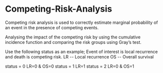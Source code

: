 # Competing-Risk-Analysis

Competing risk analysis is used to correctly estimate marginal probability of an event in the presence of competing events.

Analysing the impact of the competing risk by using the cumulative incidence function and comparing the risk groups using Gray’s test.



Use the following status as an example; Event of interest is local recurrence and death is competing risk.
LR -- Local recurrence
OS -- Overall survival

status = 0 LR=0 & OS=0
status = 1 LR=1
status = 2 LR=0 & OS=1
